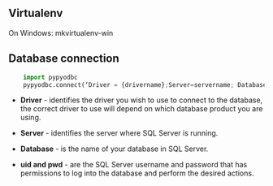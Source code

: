 ## Virtualenv

On Windows: 
    mkvirtualenv-win

## Database connection

```python
    import pypyodbc
    pypyodbc.connect(‘Driver = {drivername};Server=servername; Database=databaseName; uid=username;pwd=password')
```

  - **Driver** - identifies the driver you wish to use to connect to the database, the correct driver to use will depend on which database product you are using.
  
  - **Server** - identifies the server where SQL Server is running.
  
  - **Database** - is the name of your database in SQL Server.
  
  - **uid and pwd** - are the SQL Server username and password that has permissions to log into the database and perform the desired actions.
